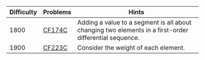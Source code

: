 | Difficulty | Problems | Hints |
| -------- | -------- | -------- |
| 1800 | [CF174C](https://codeforces.com/problemset/problem/174/C) | Adding a value to a segment is all about changing two elements in a first-order differential sequence. |
| 1900 | [CF223C](https://codeforces.com/problemset/problem/223/C) | Consider the weight of each element. |
